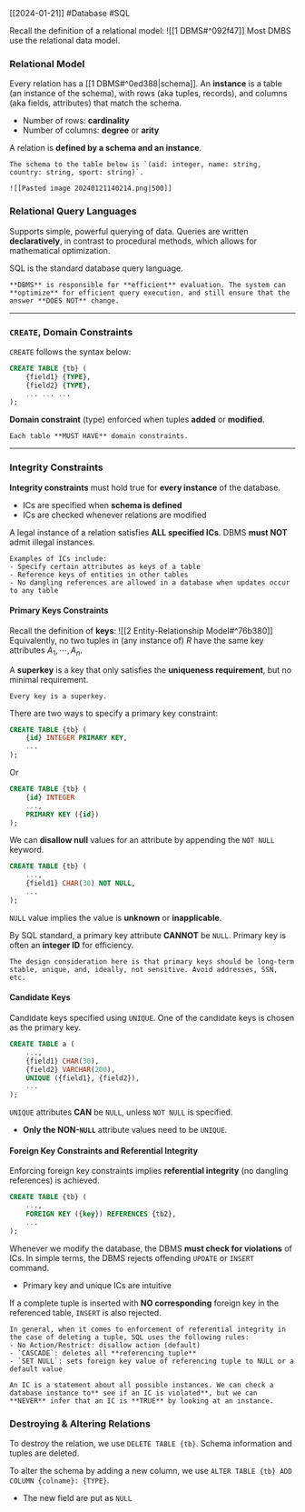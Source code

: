 [[2024-01-21]] #Database #SQL 

Recall the definition of a relational model: ![[1 DBMS#^092f47]] 
Most DMBS use the relational data model.

### Relational Model 
Every relation has a [[1 DBMS#^0ed388|schema]]. An **instance** is a table (an instance of the schema), with rows (aka tuples, records), and columns (aka fields, attributes) that match the schema.
- Number of rows: **cardinality**
- Number of columns: **degree** or **arity**

A relation is **defined by a schema and an instance**.

```ad-example
The schema to the table below is `(aid: integer, name: string, country: string, sport: string)`.

![[Pasted image 20240121140214.png|500]]
```

### Relational Query Languages
Supports simple, powerful querying of data. Queries are written **declaratively**, in contrast to procedural methods, which allows for mathematical optimization.

SQL is the standard database query language.

```ad-note
**DBMS** is responsible for **efficient** evaluation. The system can **optimize** for efficient query execution, and still ensure that the answer **DOES NOT** change.
```

---
### `CREATE`, Domain Constraints
 `CREATE` follows the syntax below:

```sql
CREATE TABLE {tb} (
	{field1} {TYPE},
	{field2} {TYPE},
	... ... ...
);
```

**Domain constraint** (type) enforced when tuples **added** or **modified**.

```ad-warning
Each table **MUST HAVE** domain constraints.
```

---
### Integrity Constraints
**Integrity constraints** must hold true for **every instance** of the database.
- ICs are specified when **schema is defined** 
- ICs are checked whenever relations are modified

A legal instance of a relation satisfies **ALL specified ICs**. DBMS **must NOT** admit illegal instances.

```ad-example
Examples of ICs include:
- Specify certain attributes as keys of a table
- Reference keys of entities in other tables
- No dangling references are allowed in a database when updates occur to any table
```

#### Primary Keys Constraints
Recall the definition of **keys**: ![[2 Entity-Relationship Model#^76b380]]
Equivalently, no two tuples in (any instance of) $R$ have the same key attributes $A_{1}, \cdots, A_{n}$.

A **superkey** is a key that only satisfies the **uniqueness requirement**, but no minimal requirement. 

```ad-note
Every key is a superkey.
```

There are two ways to specify a primary key constraint:
```sql
CREATE TABLE {tb} (
	{id} INTEGER PRIMARY KEY,
	...
);
```

Or

```sql
CREATE TABLE {tb} (
	{id} INTEGER
	...,
	PRIMARY KEY ({id})
);
```

We can **disallow null** values for an attribute by appending the `NOT NULL` keyword. 

```sql
CREATE TABLE {tb} (
	...,
	{field1} CHAR(30) NOT NULL,
	...
);
```

`NULL` value implies the value is **unknown** or **inapplicable**.

By SQL standard, a primary key attribute **CANNOT** be `NULL`. Primary key is often an **integer ID** for efficiency.

```ad-note
The design consideration here is that primary keys should be long-term stable, unique, and, ideally, not sensitive. Avoid addresses, SSN, etc.
```

#### Candidate Keys
Candidate keys specified using `UNIQUE`. One of the candidate keys is chosen as the primary key.

```sql
CREATE TABLE a (
	...,
	{field1} CHAR(30),
	{field2} VARCHAR(200),
	UNIQUE ({field1}, {field2}),
	...
);
```

`UNIQUE` attributes **CAN** be `NULL`, unless `NOT NULL` is specified.
- **Only the NON-`NULL`** attribute values need to be `UNIQUE`.

#### Foreign Key Constraints and Referential Integrity
Enforcing foreign key constraints implies **referential integrity** (no dangling references) is achieved.

```sql
CREATE TABLE {tb} (
	...,
	FOREIGN KEY ({key}) REFERENCES {tb2},
	...
);
```

Whenever we modify the database, the DBMS **must check for violations** of ICs. In simple terms, the DBMS rejects offending `UPDATE` or `INSERT` command.
- Primary key and unique ICs are intuitive

If a complete tuple is inserted with **NO corresponding** foreign key in the referenced table, `INSERT` is also rejected.

```ad-summary
In general, when it comes to enforcement of referential integrity in the case of deleting a tuple, SQL uses the following rules:
- No Action/Restrict: disallow action (default)
- `CASCADE`: deletes all **referencing tuple**
- `SET NULL`: sets foreign key value of referencing tuple to NULL or a default value
```

```ad-important
An IC is a statement about all possible instances. We can check a database instance to** see if an IC is violated**, but we can **NEVER** infer that an IC is **TRUE** by looking at an instance.
```

### Destroying & Altering Relations 
To destroy the relation, we use `DELETE TABLE {tb}`. Schema information and tuples are deleted.

To alter the schema by adding a new column, we use `ALTER TABLE {tb} ADD COLUMN {colname}: {TYPE}`.
- The new field are put as `NULL`

